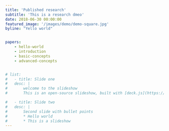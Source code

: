 ```yaml
---
title: 'Published research'
subtitle: 'This is a research dmeo'
date: 2018-06-30 00:00:00
featured_image: '/images/demo/demo-square.jpg'
byline: "Yello world"


papers:
    - hello-world
    - introduction
    - basic-concepts
    - advanced-concepts


# list:
# 	- title: Slide one
# 	desc: |
# 		welcome to the slideshow
# 		This is an open-source slideshow, built with [deck.js](https://github.com/imakewebthings/deck.js), GitHub and [Jekyll](http://jekyllrb.com).

# 	- title: Slide two
# 	desc: |
# 		Second slide with bullet points
# 		* Hello world
# 		* This is a slideshow
---
```

